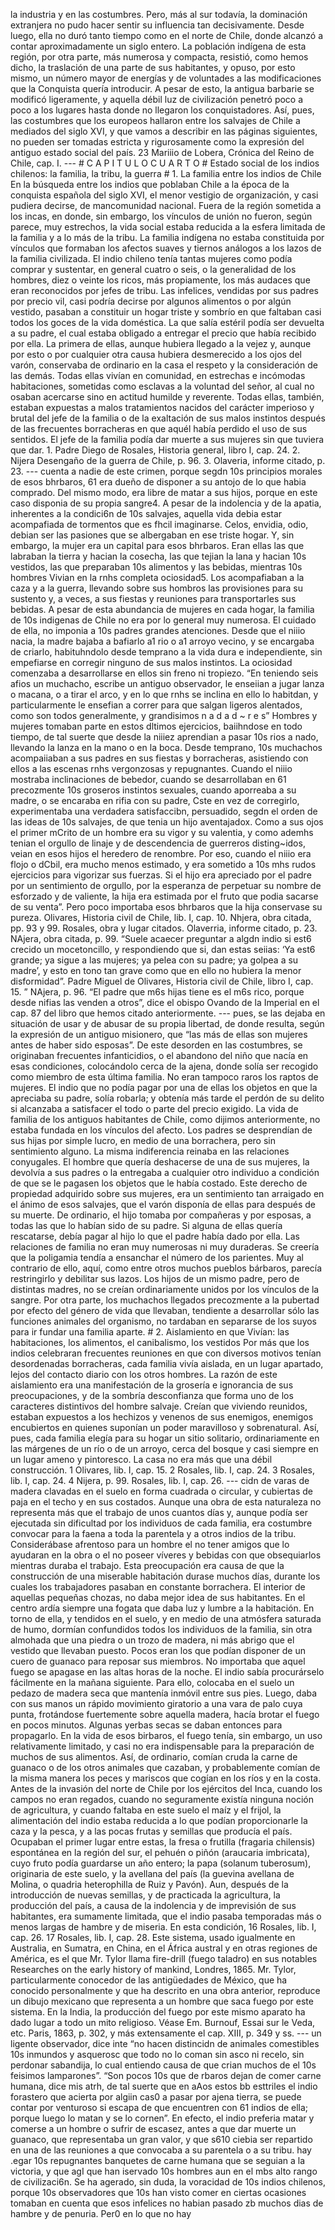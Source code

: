 la industria y en las costumbres. Pero, más al sur todavía, la dominación extranjera no pudo hacer sentir su influencia tan decisivamente. Desde luego, ella no duró tanto tiempo como en el norte de Chile, donde alcanzó a contar aproximadamente un siglo entero. La población indígena de esta región, por otra parte, más numerosa y compacta, resistió, como hemos dicho, la traslación de una parte de sus habitantes, y opuso, por esto mismo, un número mayor de energías y de voluntades a las modificaciones que la Conquista quería introducir. A pesar de esto, la antigua barbarie se modificó ligeramente, y aquella débil luz de civilización penetró poco a poco a los lugares hasta donde no llegaron los conquistadores. Así, pues, las costumbres que los europeos hallaron entre los salvajes de Chile a mediados del siglo XVI, y que vamos a describir en las páginas siguientes, no pueden ser tomadas estricta y rigurosamente como la expresión del antiguo estado social del país. 23 Mariiio de Lobera, Crónica del Reino de Chile, cap. I. --- # C A P I T U L O C U A R T O # Estado social de los indios chilenos: la familia, la tribu, la guerra # 1. La familia entre los indios de Chile En la búsqueda entre los indios que poblaban Chile a la época de la conquista española del siglo XVI, el menor vestigio de organización, y casi pudiera decirse, de mancomunidad nacional. Fuera de la región sometida a los incas, en donde, sin embargo, los vínculos de unión no fueron, según parece, muy estrechos, la vida social estaba reducida a la esfera limitada de la familia y a lo más de la tribu. La familia indígena no estaba constituida por vínculos que formaban los afectos suaves y tiernos análogos a los lazos de la familia civilizada. El indio chileno tenía tantas mujeres como podía comprar y sustentar, en general cuatro o seis, o la generalidad de los hombres, diez o veinte los ricos, más propiamente, los más audaces que eran reconocidos por jefes de tribu. Las infelices, vendidas por sus padres por precio vil, casi podría decirse por algunos alimentos o por algún vestido, pasaban a constituir un hogar triste y sombrío en que faltaban casi todos los goces de la vida doméstica. La que salía estéril podía ser devuelta a su padre, el cual estaba obligado a entregar el precio que había recibido por ella. La primera de ellas, aunque hubiera llegado a la vejez y, aunque por esto o por cualquier otra causa hubiera desmerecido a los ojos del varón, conservaba de ordinario en la casa el respeto y la consideración de las demás. Todas ellas vivían en comunidad, en estrechas e incómodas habitaciones, sometidas como esclavas a la voluntad del señor, al cual no osaban acercarse sino en actitud humilde y reverente. Todas ellas, también, estaban expuestas a malos tratamientos nacidos del carácter imperioso y brutal del jefe de la familia o de la exaltación de sus malos instintos después de las frecuentes borracheras en que aquél había perdido el uso de sus sentidos. El jefe de la familia podía dar muerte a sus mujeres sin que tuviera que dar. 1. Padre Diego de Rosales, Historia general, libro I, cap. 24. 2. Nijera Desengaño de la guerra de Chile, p. 96. 3. Olaveria, informe citado, p. 23. --- cuenta a nadie de este crimen, porque segdn 10s principios morales de esos bhrbaros, 61 era dueño de disponer a su antojo de lo que habia comprado. Del mismo modo, era libre de matar a sus hijos, porque en este caso disponia de su propia sangre4. A pesar de la indolencia y de la apatia, inherentes a la condici6n de 10s salvajes, aquella vida debia estar acompafiada de tormentos que es fhcil imaginarse. Celos, envidia, odio, debian ser las pasiones que se albergaban en ese triste hogar. Y, sin embargo, la mujer era un capital para esos bhrbaros. Eran ellas las que labraban la tierra y hacian la cosecha, las que tejian la lana y hacian 10s vestidos, las que preparaban 10s alimentos y las bebidas, mientras 10s hombres Vivian en la rnhs completa ociosidad5. Los acompafiaban a la caza y a la guerra, llevando sobre sus hombros las provisiones para su sustento y, a veces, a sus fiestas y reuniones para transportarles sus bebidas. A pesar de esta abundancia de mujeres en cada hogar, la familia de 10s indigenas de Chile no era por lo general muy numerosa. El cuidado de ella, no imponia a 10s padres grandes atenciones. Desde que el niiio nacia, la madre bajaba a bafiarlo a1 rio o a1 arroyo vecino, y se encargaba de criarlo, habituhndolo desde temprano a la vida dura e independiente, sin empefiarse en corregir ninguno de sus malos instintos. La ociosidad comenzaba a desarrollarse en ellos sin freno ni tropiezo. “En teniendo seis afios un muchacho, escribe un antiguo observador, le enseiian a jugar lanza o macana, o a tirar el arco, y en lo que rnhs se inclina en ello lo habitdan, y particularmente le ensefian a correr para que salgan ligeros alentados, como son todos generalmente, y grandisimos n a d a d ~ r e s” Hombres y mujeres tomaban parte en estos dltimos ejercicios, baiihndose en todo tiempo, de tal suerte que desde la niiiez aprendian a pasar 10s rios a nado, llevando la lanza en la mano o en la boca. Desde temprano, 10s muchachos acompaiiaban a sus padres en sus fiestas y borracheras, asistiendo con ellos a las escenas rnhs vergonzosas y repugnantes. Cuando el niiio mostraba inclinaciones de bebedor, cuando se desarrollaban en 61 precozmente 10s groseros instintos sexuales, cuando aporreaba a su madre, o se encaraba en rifia con su padre, Cste en vez de corregirlo, experimentaba una verdadera satisfaccibn, persuadido, segdn el orden de las ideas de 10s salvajes, de que tenia un hijo aventajadox. Como a sus ojos el primer mCrito de un hombre era su vigor y su valentia, y como ademhs tenian el orgullo de linaje y de descendencia de guerreros disting~idos, veian en esos hijos el heredero de renombre. Por eso, cuando el niiio era flojo o dCbil, era mucho menos estimado, y era sometido a 10s mhs rudos ejercicios para vigorizar sus fuerzas. Si el hijo era apreciado por el padre por un sentimiento de orgullo, por la esperanza de perpetuar su nombre de esforzado y de valiente, la hija era estimada por el fruto que podia sacarse de su venta”. Pero poco importaba esos bhrbaros que la hija conservase su pureza. Olivares, Historia civil de Chile, lib. I, cap. 10. Nhjera, obra citada, pp. 93 y 99. Rosales, obra y lugar citados. Olaverria, informe citado, p. 23. NAjera, obra citada, p. 99. “Suele acaecer preguntar a algdn indio si est6 crecido un mocetoncillo, y respondiendo que si, dan estas seiias: ‘Ya est6 grande; ya sigue a las mujeres; ya pelea con su padre; ya golpea a su madre’, y esto en tono tan grave como que en ello no hubiera la menor disformidad”. Padre Miguel de Olivares, Historia civil de Chile, libro I, cap. 15. ” NAjera, p. 96. “El padre que m6s hijas tiene es el m6s rico, porque desde nifias las venden a otros”, dice el obispo Ovando de la Imperial en el cap. 87 del libro que hemos citado anteriormente. --- pues, se las dejaba en situación de usar y de abusar de su propia libertad, de donde resulta, según la expresión de un antiguo misionero, que “las más de ellas son mujeres antes de haber sido esposas”. De este desorden en las costumbres, se originaban frecuentes infanticidios, o el abandono del niño que nacía en esas condiciones, colocándolo cerca de la ajena, donde solía ser recogido como miembro de esta última familia. No eran tampoco raros los raptos de mujeres. El indio que no podía pagar por una de ellas los objetos en que la apreciaba su padre, solía robarla; y obtenía más tarde el perdón de su delito si alcanzaba a satisfacer el todo o parte del precio exigido. La vida de familia de los antiguos habitantes de Chile, como dijimos anteriormente, no estaba fundada en los vínculos del afecto. Los padres se desprendían de sus hijas por simple lucro, en medio de una borrachera, pero sin sentimiento alguno. La misma indiferencia reinaba en las relaciones conyugales. El hombre que quería deshacerse de una de sus mujeres, la devolvía a sus padres o la entregaba a cualquier otro individuo a condición de que se le pagasen los objetos que le había costado. Este derecho de propiedad adquirido sobre sus mujeres, era un sentimiento tan arraigado en el ánimo de esos salvajes, que el varón disponía de ellas para después de su muerte. De ordinario, el hijo tomaba por compañeras y por esposas, a todas las que lo habían sido de su padre. Si alguna de ellas quería rescatarse, debía pagar al hijo lo que el padre había dado por ella. Las relaciones de familia no eran muy numerosas ni muy duraderas. Se creería que la poligamia tendía a ensanchar el número de los parientes. Muy al contrario de ello, aquí, como entre otros muchos pueblos bárbaros, parecía restringirlo y debilitar sus lazos. Los hijos de un mismo padre, pero de distintas madres, no se creían ordinariamente unidos por los vínculos de la sangre. Por otra parte, los muchachos llegados precozmente a la pubertad por efecto del género de vida que llevaban, tendiente a desarrollar sólo las funciones animales del organismo, no tardaban en separarse de los suyos para ir fundar una familia aparte. # 2. Aislamiento en que Vivían: las habitaciones, los alimentos, el canibalismo, los vestidos Por más que los indios celebraran frecuentes reuniones en que con diversos motivos tenían desordenadas borracheras, cada familia vivía aislada, en un lugar apartado, lejos del contacto diario con los otros hombres. La razón de este aislamiento era una manifestación de la grosería e ignorancia de sus preocupaciones, y de la sombría desconfianza que forma uno de los caracteres distintivos del hombre salvaje. Creían que viviendo reunidos, estaban expuestos a los hechizos y venenos de sus enemigos, enemigos encubiertos en quienes suponían un poder maravilloso y sobrenatural. Así, pues, cada familia elegía para su hogar un sitio solitario, ordinariamente en las márgenes de un río o de un arroyo, cerca del bosque y casi siempre en un lugar ameno y pintoresco. La casa no era más que una débil construcción. 1 Olivares, lib. I, cap. 15. 2 Rosales, lib. I, cap. 24. 3 Rosales, lib. I, cap. 24. 4 Nijera, p. 99. Rosales, lib. I, cap. 26. --- cidn de varas de madera clavadas en el suelo en forma cuadrada o circular, y cubiertas de paja en el techo y en sus costados. Aunque una obra de esta naturaleza no representa más que el trabajo de unos cuantos días y, aunque podía ser ejecutada sin dificultad por los individuos de cada familia, era costumbre convocar para la faena a toda la parentela y a otros indios de la tribu. Considerábase afrentoso para un hombre el no tener amigos que lo ayudaran en la obra o el no poseer víveres y bebidas con que obsequiarlos mientras duraba el trabajo. Esta preocupación era causa de que la construcción de una miserable habitación durase muchos días, durante los cuales los trabajadores pasaban en constante borrachera. El interior de aquellas pequeñas chozas, no daba mejor idea de sus habitantes. En el centro ardía siempre una fogata que daba luz y lumbre a la habitación. En torno de ella, y tendidos en el suelo, y en medio de una atmósfera saturada de humo, dormían confundidos todos los individuos de la familia, sin otra almohada que una piedra o un trozo de madera, ni más abrigo que el vestido que llevaban puesto. Pocos eran los que podían disponer de un cuero de guanaco para reposar sus miembros. No importaba que aquel fuego se apagase en las altas horas de la noche. El indio sabía procurárselo fácilmente en la mañana siguiente. Para ello, colocaba en el suelo un pedazo de madera seca que mantenía inmóvil entre sus pies. Luego, daba con sus manos un rápido movimiento giratorio a una vara de palo cuya punta, frotándose fuertemente sobre aquella madera, hacía brotar el fuego en pocos minutos. Algunas yerbas secas se daban entonces para propagarlo. En la vida de esos birbaros, el fuego tenía, sin embargo, un uso relativamente limitado, y casi no era indispensable para la preparación de muchos de sus alimentos. Así, de ordinario, comían cruda la carne de guanaco o de los otros animales que cazaban, y probablemente comían de la misma manera los peces y mariscos que cogían en los ríos y en la costa. Antes de la invasión del norte de Chile por los ejércitos del Inca, cuando los campos no eran regados, cuando no seguramente existía ninguna noción de agricultura, y cuando faltaba en este suelo el maíz y el frijol, la alimentación del indio estaba reducida a lo que podían proporcionarle la caza y la pesca, y a las pocas frutas y semillas que producía el país. Ocupaban el primer lugar entre estas, la fresa o frutilla (fragaria chilensis) espontánea en la región del sur, el pehuén o piñón (araucaria imbricata), cuyo fruto podía guardarse un año entero; la papa (solanum tuberosum), originaria de este suelo, y la avellana del país (la guevina avellana de Molina, o quadria heterophilla de Ruiz y Pavón). Aun, después de la introducción de nuevas semillas, y de practicada la agricultura, la producción del país, a causa de la indolencia y de imprevisión de sus habitantes, era sumamente limitada, que el indio pasaba temporadas más o menos largas de hambre y de miseria. En esta condición, 16 Rosales, lib. I, cap. 26. 17 Rosales, lib. I, cap. 28. Este sistema, usado igualmente en Australia, en Sumatra, en China, en el África austral y en otras regiones de América, es el que Mr. Tylor llama fire-drill (fuego taladro) en sus notables Researches on the early history of mankind, Londres, 1865. Mr. Tylor, particularmente conocedor de las antigüedades de México, que ha conocido personalmente y que ha descrito en una obra anterior, reproduce un dibujo mexicano que representa a un hombre que saca fuego por este sistema. En la India, la producción del fuego por este mismo aparato ha dado lugar a todo un mito religioso. Véase Em. Burnouf, Essai sur le Veda, etc. Paris, 1863, p. 302, y más extensamente el cap. XIII, p. 349 y ss. --- un ligente observador, dice inte “no hacen distincidn de animales comestibles 10s inmundos y asquerosc que todo no lo coman sin asco ni recelo, sin perdonar sabandija, lo cual entiendo causa de que crian muchos de el 10s feisimos lamparones”. “Son pocos 10s que de rbaros dejan de comer carne humana, dice mis atrh, de tal suerte que en aAos estos bb esttriles el indio forastero que acierta por algiin cas0 a pasar por ajena tierra, se puede contar por venturoso si escapa de que encuentren con 61 indios de ella; porque luego lo matan y se lo cornen”. En efecto, el indio preferia matar y comerse a un hombre o sufrir de escasez, antes a que dar muerte un guanaco, que representaba un gran valor, y que s610 ciebia ser repartido en una de las reuniones a que convocaba a su parentela o a su tribu. hay .egar 10s repugnantes banquetes de carne humana que se seguian a la victoria, y que agI que han iservado 10s hombres aun en el mbs alto rango de civilizaci6n. Se ha agerado, sin duda, la voracidad de 10s indios chilenos, porque 10s observadores que 10s han visto comer en ciertas ocasiones tomaban en cuenta que esos infelices no habian pasado zb muchos dias de hambre y de penuria. Per0 en lo que no hay